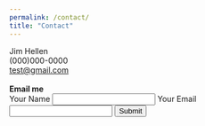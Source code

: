```yaml
---
permalink: /contact/
title: "Contact"
---
```

<script src="https://kit.fontawesome.com/1c782e2c96.js" crossorigin="anonymous"></script>
<div>
	<i class="fa-solid fa-circle-user"></i> Jim Hellen
</div>
<div>	
	<i class="fa-solid fa-phone"></i> (000)000-0000
</div>
<div>
	<i class="fa-solid fa-at"></i>
	<a href="mailto: jameshellen1@gmail.com">test@gmail.com</a>
</div>
<br>
<b>Email me</b>
<form action="https://formspree.io/f/{form_id}" method="post">
  <label for="name">Your Name</label>
  <input name="Name" id="name" type="input">
  <label for="email">Your Email</label>
  <input name="Email" id="email" type="email">
  <button class="btn btn--primary" type="submit">Submit</button>
</form>